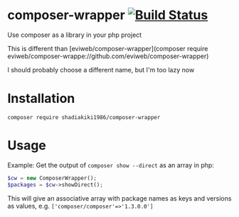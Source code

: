 # composer-wrapper [![Build Status](https://travis-ci.org/shadiakiki1986/composer-wrapper.svg?branch=master)](https://travis-ci.org/shadiakiki1986/composer-wrapper)
Use composer as a library in your php project

This is different than [eviweb/composer-wrapper](composer require eviweb/composer-wrappe://github.com/eviweb/composer-wrapper)

I should probably choose a different name, but I'm too lazy now

# Installation
`composer require shadiakiki1986/composer-wrapper`

# Usage
Example: Get the output of `composer show --direct` as an array in php:
```php
$cw = new ComposerWrapper();
$packages = $cw->showDirect();
```
This will give an associative array with package names as keys and versions as values, e.g. `['composer/composer'=>'1.3.0.0']`
